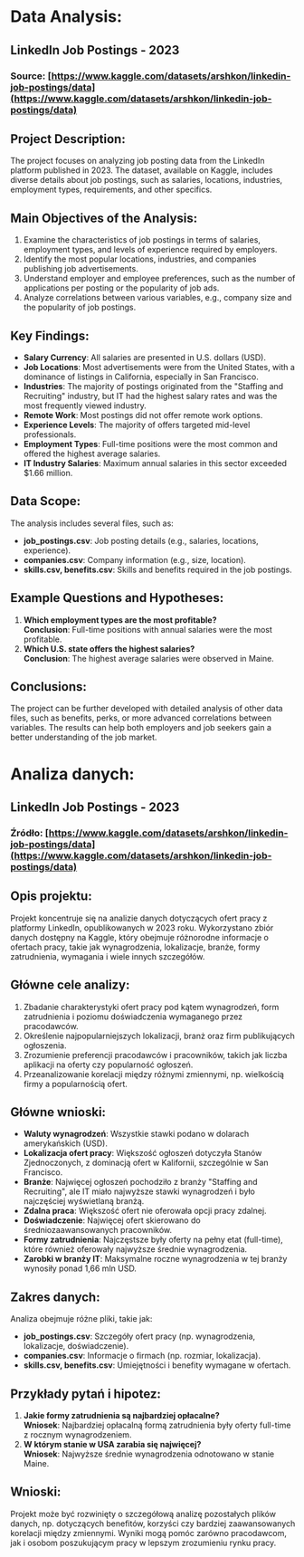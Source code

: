 # Data Analysis:  
## LinkedIn Job Postings - 2023  
### Source: [https://www.kaggle.com/datasets/arshkon/linkedin-job-postings/data](https://www.kaggle.com/datasets/arshkon/linkedin-job-postings/data)  

## Project Description:  
The project focuses on analyzing job posting data from the LinkedIn platform published in 2023. The dataset, available on Kaggle, includes diverse details about job postings, such as salaries, locations, industries, employment types, requirements, and other specifics.

## Main Objectives of the Analysis:  
1. Examine the characteristics of job postings in terms of salaries, employment types, and levels of experience required by employers.  
2. Identify the most popular locations, industries, and companies publishing job advertisements.  
3. Understand employer and employee preferences, such as the number of applications per posting or the popularity of job ads.  
4. Analyze correlations between various variables, e.g., company size and the popularity of job postings.  

## Key Findings:  
* **Salary Currency**: All salaries are presented in U.S. dollars (USD).  
* **Job Locations**: Most advertisements were from the United States, with a dominance of listings in California, especially in San Francisco.  
* **Industries**: The majority of postings originated from the "Staffing and Recruiting" industry, but IT had the highest salary rates and was the most frequently viewed industry.  
* **Remote Work**: Most postings did not offer remote work options.  
* **Experience Levels**: The majority of offers targeted mid-level professionals.  
* **Employment Types**: Full-time positions were the most common and offered the highest average salaries.  
* **IT Industry Salaries**: Maximum annual salaries in this sector exceeded $1.66 million.  

## Data Scope:  
The analysis includes several files, such as:  
* **job_postings.csv**: Job posting details (e.g., salaries, locations, experience).  
* **companies.csv**: Company information (e.g., size, location).  
* **skills.csv, benefits.csv**: Skills and benefits required in the job postings.  

## Example Questions and Hypotheses:  
1. **Which employment types are the most profitable?**  
   **Conclusion**: Full-time positions with annual salaries were the most profitable.  
2. **Which U.S. state offers the highest salaries?**  
   **Conclusion**: The highest average salaries were observed in Maine.  

## Conclusions:  
The project can be further developed with detailed analysis of other data files, such as benefits, perks, or more advanced correlations between variables. The results can help both employers and job seekers gain a better understanding of the job market.  


# Analiza danych:  
## LinkedIn Job Postings - 2023  
### Źródło: [https://www.kaggle.com/datasets/arshkon/linkedin-job-postings/data](https://www.kaggle.com/datasets/arshkon/linkedin-job-postings/data)  

## Opis projektu:  
Projekt koncentruje się na analizie danych dotyczących ofert pracy z platformy LinkedIn, opublikowanych w 2023 roku. Wykorzystano zbiór danych dostępny na Kaggle, który obejmuje różnorodne informacje o ofertach pracy, takie jak wynagrodzenia, lokalizacje, branże, formy zatrudnienia, wymagania i wiele innych szczegółów.  

## Główne cele analizy:  
1. Zbadanie charakterystyki ofert pracy pod kątem wynagrodzeń, form zatrudnienia i poziomu doświadczenia wymaganego przez pracodawców.  
2. Określenie najpopularniejszych lokalizacji, branż oraz firm publikujących ogłoszenia.  
3. Zrozumienie preferencji pracodawców i pracowników, takich jak liczba aplikacji na oferty czy popularność ogłoszeń.  
4. Przeanalizowanie korelacji między różnymi zmiennymi, np. wielkością firmy a popularnością ofert.  

## Główne wnioski:  
* **Waluty wynagrodzeń**: Wszystkie stawki podano w dolarach amerykańskich (USD).  
* **Lokalizacja ofert pracy**: Większość ogłoszeń dotyczyła Stanów Zjednoczonych, z dominacją ofert w Kalifornii, szczególnie w San Francisco.  
* **Branże**: Najwięcej ogłoszeń pochodziło z branży "Staffing and Recruiting", ale IT miało najwyższe stawki wynagrodzeń i było najczęściej wyświetlaną branżą.  
* **Zdalna praca**: Większość ofert nie oferowała opcji pracy zdalnej.  
* **Doświadczenie**: Najwięcej ofert skierowano do średniozaawansowanych pracowników.  
* **Formy zatrudnienia**: Najczęstsze były oferty na pełny etat (full-time), które również oferowały najwyższe średnie wynagrodzenia.  
* **Zarobki w branży IT**: Maksymalne roczne wynagrodzenia w tej branży wynosiły ponad 1,66 mln USD.  

## Zakres danych:  
Analiza obejmuje różne pliki, takie jak:  
* **job_postings.csv**: Szczegóły ofert pracy (np. wynagrodzenia, lokalizacje, doświadczenie).  
* **companies.csv**: Informacje o firmach (np. rozmiar, lokalizacja).  
* **skills.csv, benefits.csv**: Umiejętności i benefity wymagane w ofertach.  

## Przykłady pytań i hipotez:  
1. **Jakie formy zatrudnienia są najbardziej opłacalne?**  
   **Wniosek**: Najbardziej opłacalną formą zatrudnienia były oferty full-time z rocznym wynagrodzeniem.  
2. **W którym stanie w USA zarabia się najwięcej?**  
   **Wniosek**: Najwyższe średnie wynagrodzenia odnotowano w stanie Maine.  

## Wnioski:  
Projekt może być rozwinięty o szczegółową analizę pozostałych plików danych, np. dotyczących benefitów, korzyści czy bardziej zaawansowanych korelacji między zmiennymi. Wyniki mogą pomóc zarówno pracodawcom, jak i osobom poszukującym pracy w lepszym zrozumieniu rynku pracy.  
